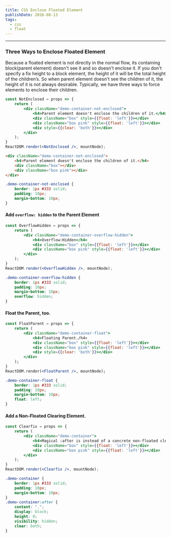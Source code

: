 ```yaml
---
title: CSS Enclose Floated Element
publishDate: 2016-08-13
tags: 
  - css
  - float
---
```


---

### Three Ways to Enclose Floated Element

Because a floated element is not directly in the normal flow, its containing block(parent element)
doesn't see it and so doesn't enclose it. If you don't specify a fix height to a block element,
the height of it will be the total height of the children’s. So when parent element doesn't see the
children of it, the height of it is not always desirable. Typically, we have three ways to force
elements to enclose their children.

```jsx
const NotEnclosed = props => {
    return (
        <div className="demo-container-not-enclosed">
            <h4>Parent element doesn't enclose the children of it.</h4>
            <div className="box" style={{float: 'left'}}></div>
            <div className="box pink" style={{float: 'left'}}></div>
            <div style={{clear: 'both'}}></div>
        </div>
    );
}
ReactDOM.render(<NotEnclosed />, mountNode);
```

```html
<div className="demo-container-not-enclosed">
    <h4>Parent element doesn't enclose the children of it.</h4>
    <div className="box"></div>
    <div className="box pink"></div>
</div>
```

```css
.demo-container-not-enclosed {
    border: 1px #333 solid;
    padding: 10px;
    margin-bottom: 10px;
}
```


#### Add `overflow: hidden` to the Parent Element

```jsx
const OverflowHidden = props => {
    return (
        <div className="demo-container-overflow-hidden">
            <h4>Overflow:Hidden</h4>
            <div className="box" style={{float: 'left'}}></div>
            <div className="box pink" style={{float: 'left'}}></div>
        </div>
    );
}
ReactDOM.render(<OverflowHidden />, mountNode);
```

```css
.demo-container-overflow-hidden {
    border: 1px #333 solid;
    padding: 10px;
    margin-bottom: 10px;
    overflow: hidden;
}
```

#### Float the Parent, too.

```jsx
const FloatParent = props => {
    return (
        <div className="demo-container-float">
            <h4>Floating Parent./h4>
            <div className="box" style={{float: 'left'}}></div>
            <div className="box pink" style={{float: 'left'}}></div>
            <div style={{clear: 'both'}}></div>
        </div>
    );
}
ReactDOM.render(<FloatParent />, mountNode);
```

```css
.demo-container-float {
    border: 1px #333 solid;
    padding: 10px;
    margin-bottom: 10px;
    float: left;
}
```


#### Add a Non-Floated Clearing Element.

```jsx
const Clearfix = props => {
    return (
        <div className="demo-container">
            <h4>Magical :after is instead of a concrete non-floated clearing element.</h4>
            <div className="box" style={{float: 'left'}}></div>
            <div className="box pink" style={{float: 'left'}}></div>
        </div>
    );
}
ReactDOM.render(<Clearfix />, mountNode);
```

```css
.demo-container {
    border: 1px #333 solid;
    padding: 10px;
    margin-bottom: 10px;
}
.demo-container:after {
    content: ".";
    display: block;
    height: 0;
    visibility: hidden;
    clear: both;
}
```

<style>
  .demo-container-not-enclosed {
      border: 1px #333 solid;
      padding: 10px;
      margin-bottom: 10px;
  }
  .demo-container-overflow-hidden {
    border: 1px #333 solid;
    padding: 10px;
    margin-bottom: 10px;
    overflow: hidden;
  }
  .demo-container-float {
    border: 1px #333 solid;
    padding: 10px;
    margin-bottom: 10px;
    float: left;
  }
  .demo-container {
      border: 1px #333 solid;
      padding: 10px;
      margin-bottom: 10px;
  }
  .demo-container:after {
    content: ".";
    display: block;
    height: 0;
    visibility: hidden;
    clear: both;
  }
  .box {
      background-color: #26a69a;
      height: 100px;
      width: 100px;
      margin-bottom: 10px;
  }
  .pink {
      width: 150px;
      height: 150px;
      background-color: #e91e63;
  }
  .yellow {
      background-color: #ffeb3b;
  }
</style>